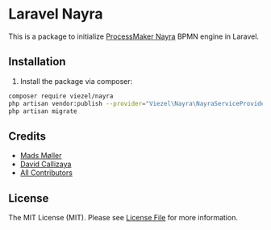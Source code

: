 # Laravel Nayra

This is a package to initialize [ProcessMaker Nayra](https://github.com/ProcessMaker/nayra) BPMN engine in Laravel.

## Installation

1. Install the package via composer:

```bash
composer require viezel/nayra
php artisan vendor:publish --provider="Viezel\Nayra\NayraServiceProvider" --tag="migrations"
php artisan migrate
```


## Credits

- [Mads Møller](https://github.com/viezel)
- [David Callizaya](https://github.com/caleeli)
- [All Contributors](../../contributors)

## License

The MIT License (MIT). Please see [License File](LICENSE.md) for more information.
